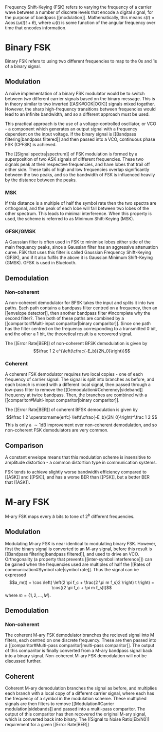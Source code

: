 Frequency Shift-Keying (FSK) refers to varying the frequency of a carrier wave between a number of discrete levels that encode a digital signal, for the purpose of bandpass [[modulation]]. 
Mathematically, this means $s(t) = A \cos(\omega(t)t + \theta)$, where $\omega(t)$ is some function of the angular frequency over time that encodes information.

# Binary FSK
Binary FSK refers to using two different frequencies to map to the $0$s and $1$s of a binary signal.
## Modulation
A naïve implementation of a binary FSK modulator would be to switch between two different carrier signals based on the binary message. This is in theory similar to two inverted [[ASK#OOK|OOK]] signals mixed together. However, the sharp high-frequency transitions between frequencies would lead to an infinite bandwidth, and so a different approach must be used.

This practical approach is the use of a voltage-controlled oscillator, or VCO - a component which generates an output signal with a frequency dependent on the input voltage. 
If the binary signal is [[Bandpass filtering|bandpass filtered]] and then passed into a VCO, continuous phase FSK (CPFSK) is achieved.

The [[Signal spectra|spectrum]] of FSK modulation is formed by a superposition of two ASK signals of different frequencies. These two signals peak at their respective frequencies, and have lobes that trail off either side. These tails of high and low frequencies overlap significantly between the two peaks, and so the bandwidth of FSK is influenced heavily by the distance between the peaks.
### MSK
If this distance is a multiple of half the symbol rate then the two spectra are orthogonal, and the peak of each lobe will fall between two lobes of the other spectrum. This leads to minimal interference.
When this property is used, the scheme is referred to as Minimum Shift-Keying (MSK).
### GFSK/GMSK
A Gaussian filter is often used in FSK to minimise lobes either side of the main frequency peaks, since a Gaussian filter has an aggressive attenuation curve. FSK that uses this filter is called Gaussian Frequency Shift-Keying (GFSK), and if it also fulfils the above it is Gaussian Minimum Shift-Keying (GMSK). 
GFSK is used in Bluetooth.

## Demodulation
### Non-coherent
A non-coherent demodulator for BFSK takes the input and splits it into two paths. Each path contains a bandpass filter centred on a frequency, then an [[envelope detector]], then another bandpass filter #incomplete why the second filter?. Then both of these paths are combined by a [[comparitor#Multi-input comparitor|binary comparitor]]. Since one path has the filter centred on the frequency corresponding to a transmitted $0$ bit, and the other a $1$ bit, the theoretical result is a recovered signal. 

The [[Error Rate|BER]] of non-coherent BFSK demodulation is given by $$\frac 1 2 e^{\left(\cfrac{-E_b}{2N_0}\right)}$$
### Coherent
A coherent FSK demodulator requires two local copies - one of each frequency of carrier signal. The signal is split into branches as before, and each branch is mixed with a different local signal, then passed through a low-pass filter to remove the [[Demodulation#Coherency|sideband]] frequency at twice bandpass. Then, the branches are combined with a [[comparitor#Multi-input comparitor|binary comparitor]]. 

The [[Error Rate|BER]] of coherent BFSK demodulation is given by $$\frac 1 2 \operatorname{erfc} \left(\cfrac{-E_b}{2N_0}\right)^\frac 1 2 $$
This is only a $\sim 1 \text{dB}$ improvement over non-coherent demodulation, and so non-coherent FSK demodulators are very common.

## Comparison
A constant envelope means that this modulation scheme is insensitive to amplitude distortion - a common distortion type in communication systems.

FSK tends to achieve slightly worse bandwidth efficiency compared to [[ASK]] and [[PSK]], and has a worse BER than [[PSK]], but a better BER that [[ASK]]. 

# M-ary FSK
M-ary FSK maps every $b$ bits to tone of $2^b$ different frequencies. 
## Modulation
Modulating M-ary FSK is near identical to modulating binary FSK. However, first the binary signal is converted to an M-ary signal, before this result is [[Bandpass filtering|bandpass filtered]], and used to drive an VCO. 
Orthogonality (a property that prevents [[inter-symbol interference]]) can be gained when the frequencies used are multiples of half the [[Rates of communication#Symbol rate|symbol rate]]. Thus the signal can be expressed $$a_m(t) = \cos \left( \left(2 \pi f_c + \frac{2 \pi m f_s}2 \right) t \right) = \cos((2 \pi f_c  + \pi m f_s)t)$$where $m = \{1,2,\dots,M\}$. 
## Demodulation
### Non-coherent
The coherent M-ary FSK demodulator branches the recieved signal into M filters, each centred on one discrete frequency. These are then passed into a [[comparitor#Multi-pass comparitor|multi-pass comparitor]]. The output of this comparitor is finally converted from a M-ary bandpass signal back into a binary signal.
Non-coherent M-ary FSK demodulation will not be discussed further.
## Coherent
Coherent M-ary demodulation branches the signal as before, and multiplies each branch with a local copy of a different carrier signal, where each has the frequency of a symbol in the modulation scheme. These multiplied signals are then filters to remove [[Modulation#Carrier modulation|sidebands]] and passed into a multi-pass comparitor. The output of this comparitor has then recovered the original M-ary signal, which is converted back into binary.
The [[Signal to Noise Ratio|Eb/N0]] requirement for a given [[Error Rate|BER]] 